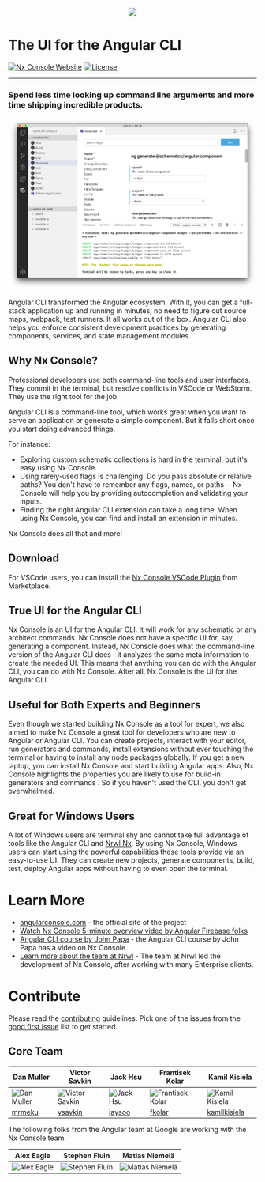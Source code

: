 <p align="center">
    <img src="https://raw.githubusercontent.com/nrwl/nx-console/master/static/nx-console.svg" width="256"/>
</p>

# The UI for the Angular CLI

[![Nx Console Website](https://img.shields.io/badge/Angular-Console-blue.png)](https://angularconsole.org/)
[![License](https://img.shields.io/npm/l/@nrwl/schematics.png)](https://opensource.org/licenses/MIT)

<hr>

### Spend less time looking up command line arguments and more time shipping incredible products.

![](./static/vscode-screenshot.png)

Angular CLI transformed the Angular ecosystem. With it, you can get a full-stack application up and running in minutes, no need to figure out source maps, webpack, test runners. It all works out of the box. Angular CLI also helps you enforce consistent development practices by generating components, services, and state management modules.

## Why Nx Console?

Professional developers use both command-line tools and user interfaces. They commit in the terminal, but resolve conflicts in VSCode or WebStorm. They use the right tool for the job.

Angular CLI is a command-line tool, which works great when you want to serve an application or generate a simple component. But it falls short once you start doing advanced things.

For instance:

- Exploring custom schematic collections is hard in the terminal, but it's easy using Nx Console.
- Using rarely-used flags is challenging. Do you pass absolute or relative paths? You don't have to remember any flags, names, or paths -- Nx Console will help you by providing autocompletion and validating your inputs.
- Finding the right Angular CLI extension can take a long time. When using Nx Console, you can find and install an extension in minutes.

Nx Console does all that and more!

## Download

For VSCode users, you can install the [Nx Console VSCode Plugin](https://marketplace.visualstudio.com/items?itemName=nrwl.angular-console) from Marketplace.

## True UI for the Angular CLI

Nx Console is an UI for the Angular CLI. It will work for any schematic or any architect commands. Nx Console does not have a specific UI for, say, generating a component. Instead, Nx Console does what the command-line version of the Angular CLI does--it analyzes the same meta information to create the needed UI. This means that anything you can do with the Angular CLI, you can do with Nx Console. After all, Nx Console is the UI for the Angular CLI.

## Useful for Both Experts and Beginners

Even though we started building Nx Console as a tool for expert, we also aimed to make Nx Console a great tool for developers who are new to Angular or Angular CLI. You can create projects, interact with your editor, run generators and commands, install extensions without ever touching the terminal or having to install any node packages globally. If you get a new laptop, you can install Nx Console and start building Angular apps. Also, Nx Console highlights the properties you are likely to use for build-in generators and commands . So if you haven't used the CLI, you don't get overwhelmed.

## Great for Windows Users

A lot of Windows users are terminal shy and cannot take full advantage of tools like the Angular CLI and [Nrwl Nx](http://nrwl.io/nx). By using Nx Console, Windows users can start using the powerful capabilities these tools provide via an easy-to-use UI. They can create new projects, generate components, build, test, deploy Angular apps without having to even open the terminal.

# Learn More

- [angularconsole.com](http://angularconsole.com) - the official site of the project
- [Watch Nx Console 5-minute overview video by Angular Firebase folks](https://www.youtube.com/watch?time_continue=18&v=d2K2Cp8BJx0)
- [Angular CLI course by John Papa](https://www.pluralsight.com/courses/angular-cli) - the Angular CLI course by John Papa has a video on Nx Console
- [Learn more about the team at Nrwl](https://www.nrwl.io) - The team at Nrwl led the development of Nx Console, after working with many Enterprise clients.

# Contribute

Please read the [contributing](https://github.com/nrwl/nx-console/blob/master/CONTRIBUTING.md) guidelines.
Pick one of the issues from the [good first issue](https://github.com/nrwl/nx-console/issues?q=is%3Aopen+is%3Aissue+label%3A%22good+first+issue%22) list to get started.

## Core Team

| Dan Muller                          | Victor Savkin                         | Jack Hsu                            | Frantisek Kolar                     | Kamil Kisiela                                   |
| ----------------------------------- | ------------------------------------- | ----------------------------------- | ----------------------------------- | ----------------------------------------------- |
| ![Dan Muller][dm]                   | ![Victor Savkin][vs]                  | ![Jack Hsu][jh]                     | ![Frantisek Kolar][fk]              | ![Kamil Kisiela][kk]                            |
| [mrmeku](https://github.com/mrmeku) | [vsavkin](https://github.com/vsavkin) | [jaysoo](https://github.com/jaysoo) | [fkolar](https://github.com/fkolar) | [kamilkisiela](https://github.com/kamilkisiela) |

[dm]: https://raw.githubusercontent.com/nrwl/nx-console/master/static/dan_pic.jpg
[vs]: https://raw.githubusercontent.com/nrwl/nx-console/master/static/victor_pic.jpg
[jh]: https://raw.githubusercontent.com/nrwl/nx-console/master/static/jack_pic.jpg
[fk]: https://avatars0.githubusercontent.com/u/17149942?s=150&v=4
[kk]: https://avatars1.githubusercontent.com/u/8167190?s=150&v=4

The following folks from the Angular team at Google are working with the Nx Console team.

| Alex Eagle        | Stephen Fluin        | Matias Niemelä        |
| ----------------- | -------------------- | --------------------- |
| ![Alex Eagle][ae] | ![Stephen Fluin][sf] | ![Matias Niemelä][mn] |

[ae]: https://raw.githubusercontent.com/nrwl/nx-console/master/static/alex_eagle_pic.jpg
[sf]: https://raw.githubusercontent.com/nrwl/nx-console/master/static/stephen_pic.jpg
[mn]: https://raw.githubusercontent.com/nrwl/nx-console/master/static/matias_pic.jpg
